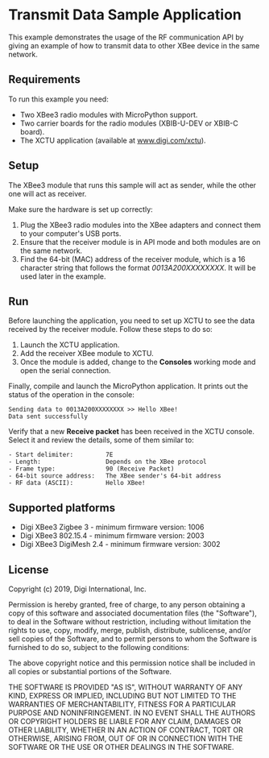 Transmit Data Sample Application
================================

This example demonstrates the usage of the RF communication API by giving an
example of how to transmit data to other XBee device in the same network.

Requirements
------------

To run this example you need:

* Two XBee3 radio modules with MicroPython support.
* Two carrier boards for the radio modules (XBIB-U-DEV or XBIB-C board).
* The XCTU application (available at www.digi.com/xctu).

Setup
-----

The XBee3 module that runs this sample will act as sender, while the other
one will act as receiver.

Make sure the hardware is set up correctly:

1. Plug the XBee3 radio modules into the XBee adapters and connect them to your
   computer's USB ports.
2. Ensure that the receiver module is in API mode and both modules are on the
   same network.
3. Find the 64-bit (MAC) address of the receiver module, which is a 16
   character string that follows the format *0013A200XXXXXXXX*. It will be used
   later in the example.

Run
---

Before launching the application, you need to set up XCTU to see the data
received by the receiver module. Follow these steps to do so:

1. Launch the XCTU application.
2. Add the receiver XBee module to XCTU.
3. Once the module is added, change to the **Consoles** working mode and open
   the serial connection.
   
Finally, compile and launch the MicroPython application. It prints out the
status of the operation in the console:

    Sending data to 0013A200XXXXXXXX >> Hello XBee!
    Data sent successfully

Verify that a new **Receive packet** has been received in the XCTU console.
Select it and review the details, some of them similar to:

    - Start delimiter:         7E
    - Length:                  Depends on the XBee protocol
    - Frame type:              90 (Receive Packet)
    - 64-bit source address:   The XBee sender's 64-bit address
    - RF data (ASCII):         Hello XBee!

Supported platforms
-------------------

* Digi XBee3 Zigbee 3 - minimum firmware version: 1006
* Digi XBee3 802.15.4 - minimum firmware version: 2003
* Digi XBee3 DigiMesh 2.4 - minimum firmware version: 3002

License
-------

Copyright (c) 2019, Digi International, Inc.

Permission is hereby granted, free of charge, to any person obtaining a copy
of this software and associated documentation files (the "Software"), to deal
in the Software without restriction, including without limitation the rights
to use, copy, modify, merge, publish, distribute, sublicense, and/or sell
copies of the Software, and to permit persons to whom the Software is
furnished to do so, subject to the following conditions:

The above copyright notice and this permission notice shall be included in all
copies or substantial portions of the Software.

THE SOFTWARE IS PROVIDED "AS IS", WITHOUT WARRANTY OF ANY KIND, EXPRESS OR
IMPLIED, INCLUDING BUT NOT LIMITED TO THE WARRANTIES OF MERCHANTABILITY,
FITNESS FOR A PARTICULAR PURPOSE AND NONINFRINGEMENT. IN NO EVENT SHALL THE
AUTHORS OR COPYRIGHT HOLDERS BE LIABLE FOR ANY CLAIM, DAMAGES OR OTHER
LIABILITY, WHETHER IN AN ACTION OF CONTRACT, TORT OR OTHERWISE, ARISING FROM,
OUT OF OR IN CONNECTION WITH THE SOFTWARE OR THE USE OR OTHER DEALINGS IN THE
SOFTWARE.
